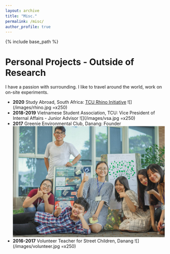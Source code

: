```yaml
---
layout: archive
title: "Misc."
permalink: /misc/
author_profile: true
---
```


{% include base_path %}

Personal Projects - Outside of Research
======
I have a passion with surrounding. I like to travel around the world, work on on-site experiments.


- **2020** Study Abroad, South Africa: [TCU Rhino Initiative](https://environment.tcu.edu/research-initiatives/rhino-conservation-in-south-africa/)
![](/images/rhino.jpg =x250) 
- **2018-2019** Vietnamese Student Association, TCU: Vice President of Internal Affairs - Junior Advisor ![](/images/vsa.jpg =x250) 
- **2017** Greenie Environmental Club, Danang: Founder ![](/images/greenie.jpg) 
- **2016-2017** Volunteer Teacher for Street Children, Danang ![](/images/volunteer.jpg =x250) 